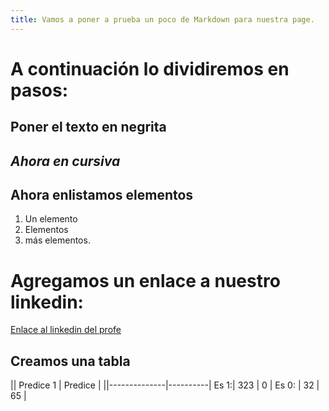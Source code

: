 ```yaml
---
title: Vamos a poner a prueba un poco de Markdown para nuestra page.
---
```


# A continuación lo dividiremos en pasos:

## **Poner el texto en negrita**
## *Ahora en cursiva*
## Ahora enlistamos elementos
1. Un elemento
2. Elementos
3. más elementos.

# Agregamos un enlace a nuestro linkedin:
[Enlace al linkedin del profe](https://www.linkedin.com/in/ezequielbassano)


## Creamos una tabla

|| Predice 1    | Predice  |
||--------------|----------|
Es 1:| 323 |  0       |
Es 0: | 32 |  65      |


